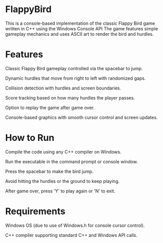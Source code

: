 # FlappyBird
This is a console-based implementation of the classic Flappy Bird game written in C++  using the Windows Console API
The game features simple gameplay mechanics and uses ASCII art to render the bird and hurdles.

# Features
Classic Flappy Bird gameplay controlled via the spacebar to jump.

Dynamic hurdles that move from right to left with randomized gaps.

Collision detection with hurdles and screen boundaries.

Score tracking based on how many hurdles the player passes.

Option to replay the game after game over.

Console-based graphics with smooth cursor control and screen updates.

# How to Run
Compile the code using any C++ compiler on Windows.

Run the executable in the command prompt or console window.

Press the spacebar to make the bird jump.

Avoid hitting the hurdles or the ground to keep playing.

After game over, press 'Y' to play again or 'N' to exit.

# Requirements
Windows OS (due to use of Windows.h for console cursor control).

C++ compiler supporting standard C++ and Windows API calls.




